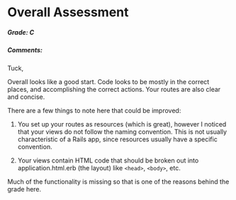 # Overall Assessment

##### Grade: C

##### Comments:

Tuck,

Overall looks like a good start. Code looks to be mostly in the correct places, and accomplishing the correct actions. Your routes are also clear and concise.

There are a few things to note here that could be improved:

1. You set up your routes as resources (which is great), however I noticed that your views do not follow the naming convention. This is not usually characteristic of a Rails app, since resources usually have a specific convention.

2. Your views contain HTML code that should be broken out into application.html.erb (the layout) like `<head>`, `<body>`, etc.

Much of the functionality is missing so that is one of the reasons behind the grade here.